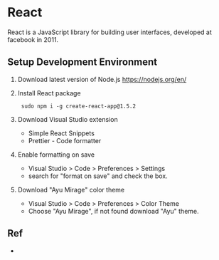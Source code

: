 # React

React is a JavaScript library for building user interfaces, developed at facebook in 2011.

## Setup Development Environment

1. Download latest version of Node.js https://nodejs.org/en/
2. Install React package

        sudo npm i -g create-react-app@1.5.2

3. Download Visual Studio extension
   * Simple React Snippets
   * Prettier - Code formatter
4. Enable formatting on save
   * Visual Studio > Code > Preferences > Settings
   * search for "format on save" and check the box.
5. Download "Ayu Mirage" color theme
   * Visual Studio > Code > Preferences > Color Theme
   * Choose "Ayu Mirage", if not found download "Ayu" theme.

## Ref
* 
